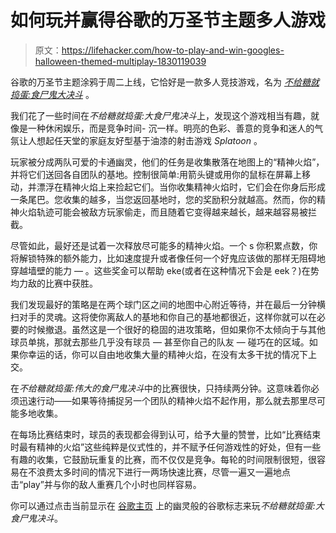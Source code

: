 # 如何玩并赢得谷歌的万圣节主题多人游戏

> 原文：<https://lifehacker.com/how-to-play-and-win-googles-halloween-themed-multiplay-1830119039>

谷歌的万圣节主题涂鸦于周二上线，它恰好是一款多人竞技游戏，名为 [*不给糖就捣蛋:食尸鬼大决斗*](https://www.google.com/doodles/halloween-2018) 。



我们花了一些时间在*不给糖就捣蛋:大食尸鬼决斗*上，发现这个游戏相当有趣，就像是一种休闲娱乐，而是竞争时间- 沉一样。明亮的色彩、善意的竞争和迷人的气氛让人想起任天堂的家庭友好型基于油漆的射击游戏 *Splatoon* 。

玩家被分成两队可爱的卡通幽灵，他们的任务是收集散落在地图上的“精神火焰”，并将它们送回各自团队的基地。控制很简单:用箭头键或用你的鼠标在屏幕上移动，并漂浮在精神火焰上来捡起它们。当你收集精神火焰时，它们会在你身后形成一条尾巴。您收集的越多，当您返回基地时，您的奖励积分就越高。然而，你的精神火焰轨迹可能会被敌方玩家偷走，而且随着它变得越来越长，越来越容易被拦截。

尽管如此，最好还是试着一次释放尽可能多的精神火焰。一个 s 你积累点数，你将解锁特殊的额外能力，比如速度提升或者像任何一个好鬼应该做的那样无阻碍地穿越墙壁的能力 — 。这些奖金可以帮助 eke(或者在这种情况下会是 eek？)在势均力敌的比赛中获胜。

我们发现最好的策略是在两个球门区之间的地图中心附近等待，并在最后一分钟横扫对手的灵魂。这将使你离敌人的基地和你自己的基地都很近，这样你就可以在必要的时候撤退。虽然这是一个很好的稳固的进攻策略，但如果你不太倾向于与其他球员单挑，那就去那些几乎没有球员 — 甚至你自己的队友 — 碰巧在的区域。如果你幸运的话，你可以自由地收集大量的精神火焰，在没有太多干扰的情况下上交。

在*不给糖就捣蛋:伟大的食尸鬼决斗*中的比赛很快，只持续两分钟。这意味着你必须迅速行动——如果等待捕捉另一个团队的精神火焰不起作用，那么就去那里尽可能多地收集。

在每场比赛结束时，球员的表现都会得到认可，给予大量的赞誉，比如“比赛结束时最有精神的火焰”这些纯粹是仪式性的，并不赋予任何游戏性的好处，但有一些有趣的收集，它鼓励玩重复的比赛，而不仅仅是竞争。每轮的时间限制很短，很容易在不浪费太多时间的情况下进行一两场快速比赛，尽管一遍又一遍地点击“play”并与你的敌人重赛几个小时也同样容易。

你可以通过点击当前显示在 [谷歌主页](https://www.google.com) 上的幽灵般的谷歌标志来玩*不给糖就捣蛋:大食尸鬼决斗*。